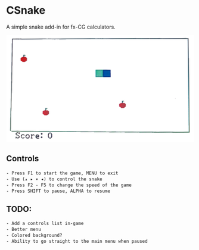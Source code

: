 # CSnake

A simple snake add-in for fx-CG calculators.

![Screenshot](https://github.com/Tempetas/CSnake/blob/main/screenshot.png?raw=true)

## Controls
    - Press F1 to start the game, MENU to exit
    - Use (▴ ▸ ▾ ◂) to control the snake
    - Press F2 - F5 to change the speed of the game
    - Press SHIFT to pause, ALPHA to resume

## TODO:
    - Add a controls list in-game
    - Better menu
    - Colored background?
    - Ability to go straight to the main menu when paused

